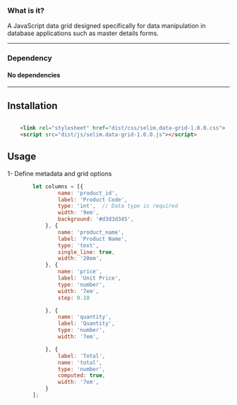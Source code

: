  ### What is it?
 
  A JavaScript data grid designed specifically for data manipulation in database applications such as master details forms.

----
### Dependency
#### No dependencies
------

## Installation

```html

    <link rel="stylesheet" href="dist/css/selim.data-grid-1.0.0.css">
    <script src="dist/js/selim.data-grid-1.0.0.js"></script>

```

## Usage

1- Define metadata and grid options

```javascript
        let columns = [{
                name: 'product_id',     
                label: 'Product Code',  
                type: 'int',  // Data type is required 
                width: '9em',
                background: '#d3d3d345',
            }, {
                name: 'product_name',
                label: 'Product Name',
                type: 'text',
                single_line: true,
                width: '20em',
            }, {
                name: 'price',
                label: 'Unit Price',
                type: 'number',
                width: '7em',
                step: 0.10

            }, {
                name: 'quantity',
                label: 'Quantity',
                type: 'number',
                width: '7em',

            }, {
                label: 'Total',
                name: 'total',
                type: 'number',
                computed: true,
                width: '7em',
            }
        ];
```
